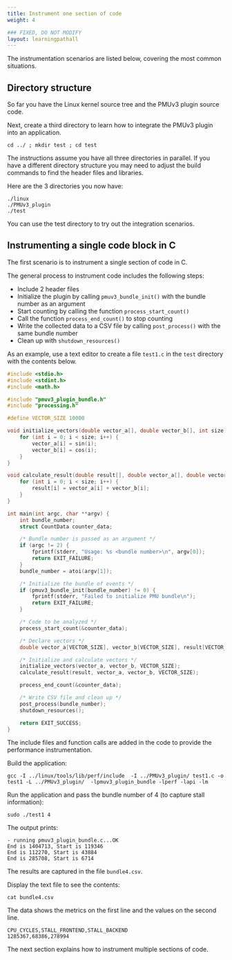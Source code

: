 ```yaml
---
title: Instrument one section of code
weight: 4

### FIXED, DO NOT MODIFY
layout: learningpathall
---
```


The instrumentation scenarios are listed below, covering the most common situations.

## Directory structure

So far you have the Linux kernel source tree and the PMUv3 plugin source code. 

Next, create a third directory to learn how to integrate the PMUv3 plugin into an application.

```console
cd ../ ; mkdir test ; cd test
```

The instructions assume you have all three directories in parallel. If you have a different directory structure you may need to adjust the build commands to find the header files and libraries. 

Here are the 3 directories you now have:

```output
./linux
./PMUv3_plugin
./test
```

You can use the test directory to try out the integration scenarios. 

## Instrumenting a single code block in C

The first scenario is to instrument a single section of code in C. 

The general process to instrument code includes the following steps: 
- Include 2 header files
- Initialize the plugin by calling `pmuv3_bundle_init()` with the bundle number as an argument
- Start counting by calling the function `process_start_count()` 
- Call the function `process_end_count()` to stop counting
- Write the collected data to a CSV file by calling `post_process()` with the same bundle number
- Clean up with `shutdown_resources()` 

As an example, use a text editor to create a file `test1.c` in the `test` directory with the contents below.

```C
#include <stdio.h>
#include <stdint.h>
#include <math.h>

#include "pmuv3_plugin_bundle.h"
#include "processing.h"

#define VECTOR_SIZE 10000

void initialize_vectors(double vector_a[], double vector_b[], int size) {
    for (int i = 0; i < size; i++) {
        vector_a[i] = sin(i);
        vector_b[i] = cos(i);
    }
}

void calculate_result(double result[], double vector_a[], double vector_b[], int size) {
    for (int i = 0; i < size; i++) {
        result[i] = vector_a[i] + vector_b[i];
    }
}

int main(int argc, char **argv) {
    int bundle_number;
    struct CountData counter_data;

    /* Bundle number is passed as an argument */
    if (argc != 2) {
        fprintf(stderr, "Usage: %s <bundle number>\n", argv[0]);
        return EXIT_FAILURE;
    }
    bundle_number = atoi(argv[1]);

    /* Initialize the bundle of events */
    if (pmuv3_bundle_init(bundle_number) != 0) {
        fprintf(stderr, "Failed to initialize PMU bundle\n");
        return EXIT_FAILURE;
    }

    /* Code to be analyzed */
    process_start_count(&counter_data);

    /* Declare vectors */
    double vector_a[VECTOR_SIZE], vector_b[VECTOR_SIZE], result[VECTOR_SIZE];

    /* Initialize and calculate vectors */
    initialize_vectors(vector_a, vector_b, VECTOR_SIZE);
    calculate_result(result, vector_a, vector_b, VECTOR_SIZE);

    process_end_count(&counter_data);

    /* Write CSV file and clean up */
    post_process(bundle_number);
    shutdown_resources();

    return EXIT_SUCCESS;
}
```

The include files and function calls are added in the code to provide the performance instrumentation.

Build the application:

```console
gcc -I ../linux/tools/lib/perf/include  -I ../PMUv3_plugin/ test1.c -o test1 -L ../PMUv3_plugin/  -lpmuv3_plugin_bundle -lperf -lapi -lm
```

Run the application and pass the bundle number of 4 (to capture stall information):

```console
sudo ./test1 4
```

The output prints:

```output
- running pmuv3_plugin_bundle.c...OK
End is 1404713, Start is 119346
End is 112270, Start is 43884
End is 285708, Start is 6714
```

The results are captured in the file `bundle4.csv`.

Display the text file to see the contents:

```console
cat bundle4.csv
```

The data shows the metrics on the first line and the values on the second line.

```output
CPU_CYCLES,STALL_FRONTEND,STALL_BACKEND
1285367,68386,278994
```

The next section explains how to instrument multiple sections of code. 